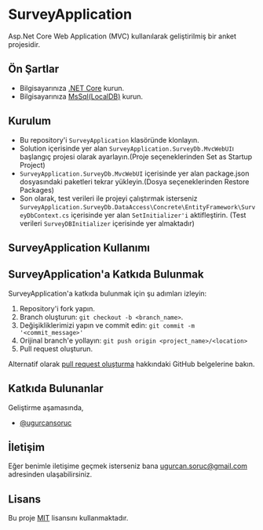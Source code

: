 # SurveyApplication

 Asp.Net Core Web Application (MVC) kullanılarak geliştirilmiş bir anket projesidir.
 
## Ön Şartlar

- Bilgisayarınıza [.NET Core](https://www.microsoft.com/net/download/core) kurun.
- Bilgisayarınıza [MsSql(LocalDB)](https://docs.microsoft.com/en-us/sql/database-engine/configure-windows/sql-server-express-localdb?view=sql-server-ver15) kurun.

## Kurulum

- Bu repository'i `SurveyApplication` klasöründe klonlayın.
- Solution içerisinde yer alan `SurveyApplication.SurveyDb.MvcWebUI`ı başlangıç projesi olarak ayarlayın.(Proje seçeneklerinden Set as Startup Project)
- `SurveyApplication.SurveyDb.MvcWebUI` içerisinde yer alan package.json dosyasındaki paketleri tekrar yükleyin.(Dosya seçeneklerinden Restore Packages)
- Son olarak, test verileri ile projeyi çalıştırmak isterseniz `SurveyApplication.SurveyDb.DataAccess\Concrete\EntityFramework\SurveyDbContext.cs` içerisinde yer alan `SetInitializer'i` aktifleştirin. (Test verileri `SurveyDBInitializer` içerisinde yer almaktadır)

## SurveyApplication Kullanımı

## SurveyApplication'a Katkıda Bulunmak

SurveyApplication'a katkıda bulunmak için şu adımları izleyin:

1. Repository'i fork yapın.
2. Branch oluşturun: `git checkout -b <branch_name>`.
3. Değişikliklerimizi yapın ve commit edin: `git commit -m '<commit_message>'`
4. Orijinal branch'e yollayın: `git push origin <project_name>/<location>`
5. Pull request oluşturun.

Alternatif olarak [pull request oluşturma](https://help.github.com/en/github/collaborating-with-issues-and-pull-requests/creating-a-pull-request) hakkındaki GitHub belgelerine bakın.


## Katkıda Bulunanlar
Geliştirme aşamasında,
* [@ugurcansoruc](https://github.com/ugurcansoruc)

## İletişim

Eğer benimle iletişime geçmek isterseniz bana <ugurcan.soruc@gmail.com> adresinden ulaşabilirsiniz.

## Lisans
Bu proje [MIT](<https://github.com/ugurcansoruc/SurveyApplication/blob/master/LICENSE>) lisansını kullanmaktadır.
